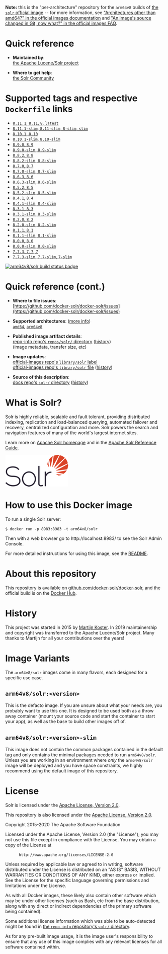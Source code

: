 <!--

********************************************************************************

WARNING:

    DO NOT EDIT "solr/README.md"

    IT IS AUTO-GENERATED

    (from the other files in "solr/" combined with a set of templates)

********************************************************************************

-->

**Note:** this is the "per-architecture" repository for the `arm64v8` builds of [the `solr` official image](https://hub.docker.com/_/solr) -- for more information, see ["Architectures other than amd64?" in the official images documentation](https://github.com/docker-library/official-images#architectures-other-than-amd64) and ["An image's source changed in Git, now what?" in the official images FAQ](https://github.com/docker-library/faq#an-images-source-changed-in-git-now-what).

# Quick reference

-	**Maintained by**:  
	[the Apache Lucene/Solr project](https://github.com/docker-solr/docker-solr)

-	**Where to get help**:  
	[the Solr Community](https://lucene.apache.org/solr/community.html)

# Supported tags and respective `Dockerfile` links

-	[`8.11.1`, `8.11`, `8`, `latest`](https://github.com/docker-solr/docker-solr/blob/b30202ad6e336baf108c7c42222df723ba338010/8.11/Dockerfile)
-	[`8.11.1-slim`, `8.11-slim`, `8-slim`, `slim`](https://github.com/docker-solr/docker-solr/blob/b30202ad6e336baf108c7c42222df723ba338010/8.11/slim/Dockerfile)
-	[`8.10.1`, `8.10`](https://github.com/docker-solr/docker-solr/blob/d9aceb632fcad5d5e7ab42b94dd25a008f5b9112/8.10/Dockerfile)
-	[`8.10.1-slim`, `8.10-slim`](https://github.com/docker-solr/docker-solr/blob/d9aceb632fcad5d5e7ab42b94dd25a008f5b9112/8.10/slim/Dockerfile)
-	[`8.9.0`, `8.9`](https://github.com/docker-solr/docker-solr/blob/d9aceb632fcad5d5e7ab42b94dd25a008f5b9112/8.9/Dockerfile)
-	[`8.9.0-slim`, `8.9-slim`](https://github.com/docker-solr/docker-solr/blob/d9aceb632fcad5d5e7ab42b94dd25a008f5b9112/8.9/slim/Dockerfile)
-	[`8.8.2`, `8.8`](https://github.com/docker-solr/docker-solr/blob/d9aceb632fcad5d5e7ab42b94dd25a008f5b9112/8.8/Dockerfile)
-	[`8.8.2-slim`, `8.8-slim`](https://github.com/docker-solr/docker-solr/blob/d9aceb632fcad5d5e7ab42b94dd25a008f5b9112/8.8/slim/Dockerfile)
-	[`8.7.0`, `8.7`](https://github.com/docker-solr/docker-solr/blob/d9aceb632fcad5d5e7ab42b94dd25a008f5b9112/8.7/Dockerfile)
-	[`8.7.0-slim`, `8.7-slim`](https://github.com/docker-solr/docker-solr/blob/d9aceb632fcad5d5e7ab42b94dd25a008f5b9112/8.7/slim/Dockerfile)
-	[`8.6.3`, `8.6`](https://github.com/docker-solr/docker-solr/blob/d9aceb632fcad5d5e7ab42b94dd25a008f5b9112/8.6/Dockerfile)
-	[`8.6.3-slim`, `8.6-slim`](https://github.com/docker-solr/docker-solr/blob/d9aceb632fcad5d5e7ab42b94dd25a008f5b9112/8.6/slim/Dockerfile)
-	[`8.5.2`, `8.5`](https://github.com/docker-solr/docker-solr/blob/d9aceb632fcad5d5e7ab42b94dd25a008f5b9112/8.5/Dockerfile)
-	[`8.5.2-slim`, `8.5-slim`](https://github.com/docker-solr/docker-solr/blob/d9aceb632fcad5d5e7ab42b94dd25a008f5b9112/8.5/slim/Dockerfile)
-	[`8.4.1`, `8.4`](https://github.com/docker-solr/docker-solr/blob/d9aceb632fcad5d5e7ab42b94dd25a008f5b9112/8.4/Dockerfile)
-	[`8.4.1-slim`, `8.4-slim`](https://github.com/docker-solr/docker-solr/blob/d9aceb632fcad5d5e7ab42b94dd25a008f5b9112/8.4/slim/Dockerfile)
-	[`8.3.1`, `8.3`](https://github.com/docker-solr/docker-solr/blob/d9aceb632fcad5d5e7ab42b94dd25a008f5b9112/8.3/Dockerfile)
-	[`8.3.1-slim`, `8.3-slim`](https://github.com/docker-solr/docker-solr/blob/d9aceb632fcad5d5e7ab42b94dd25a008f5b9112/8.3/slim/Dockerfile)
-	[`8.2.0`, `8.2`](https://github.com/docker-solr/docker-solr/blob/d9aceb632fcad5d5e7ab42b94dd25a008f5b9112/8.2/Dockerfile)
-	[`8.2.0-slim`, `8.2-slim`](https://github.com/docker-solr/docker-solr/blob/d9aceb632fcad5d5e7ab42b94dd25a008f5b9112/8.2/slim/Dockerfile)
-	[`8.1.1`, `8.1`](https://github.com/docker-solr/docker-solr/blob/d9aceb632fcad5d5e7ab42b94dd25a008f5b9112/8.1/Dockerfile)
-	[`8.1.1-slim`, `8.1-slim`](https://github.com/docker-solr/docker-solr/blob/d9aceb632fcad5d5e7ab42b94dd25a008f5b9112/8.1/slim/Dockerfile)
-	[`8.0.0`, `8.0`](https://github.com/docker-solr/docker-solr/blob/d9aceb632fcad5d5e7ab42b94dd25a008f5b9112/8.0/Dockerfile)
-	[`8.0.0-slim`, `8.0-slim`](https://github.com/docker-solr/docker-solr/blob/d9aceb632fcad5d5e7ab42b94dd25a008f5b9112/8.0/slim/Dockerfile)
-	[`7.7.3`, `7.7`, `7`](https://github.com/docker-solr/docker-solr/blob/d9aceb632fcad5d5e7ab42b94dd25a008f5b9112/7.7/Dockerfile)
-	[`7.7.3-slim`, `7.7-slim`, `7-slim`](https://github.com/docker-solr/docker-solr/blob/d9aceb632fcad5d5e7ab42b94dd25a008f5b9112/7.7/slim/Dockerfile)

[![arm64v8/solr build status badge](https://img.shields.io/jenkins/s/https/doi-janky.infosiftr.net/job/multiarch/job/arm64v8/job/solr.svg?label=arm64v8/solr%20%20build%20job)](https://doi-janky.infosiftr.net/job/multiarch/job/arm64v8/job/solr/)

# Quick reference (cont.)

-	**Where to file issues**:  
	[https://github.com/docker-solr/docker-solr/issues](https://github.com/docker-solr/docker-solr/issues)

-	**Supported architectures**: ([more info](https://github.com/docker-library/official-images#architectures-other-than-amd64))  
	[`amd64`](https://hub.docker.com/r/amd64/solr/), [`arm64v8`](https://hub.docker.com/r/arm64v8/solr/)

-	**Published image artifact details**:  
	[repo-info repo's `repos/solr/` directory](https://github.com/docker-library/repo-info/blob/master/repos/solr) ([history](https://github.com/docker-library/repo-info/commits/master/repos/solr))  
	(image metadata, transfer size, etc)

-	**Image updates**:  
	[official-images repo's `library/solr` label](https://github.com/docker-library/official-images/issues?q=label%3Alibrary%2Fsolr)  
	[official-images repo's `library/solr` file](https://github.com/docker-library/official-images/blob/master/library/solr) ([history](https://github.com/docker-library/official-images/commits/master/library/solr))

-	**Source of this description**:  
	[docs repo's `solr/` directory](https://github.com/docker-library/docs/tree/master/solr) ([history](https://github.com/docker-library/docs/commits/master/solr))

# What is Solr?

Solr is highly reliable, scalable and fault tolerant, providing distributed indexing, replication and load-balanced querying, automated failover and recovery, centralized configuration and more. Solr powers the search and navigation features of many of the world's largest internet sites.

Learn more on [Apache Solr homepage](http://lucene.apache.org/solr/) and in the [Apache Solr Reference Guide](https://www.apache.org/dyn/closer.cgi/lucene/solr/ref-guide/).

![logo](https://raw.githubusercontent.com/docker-library/docs/ddc9eb521da7c412b70229f1a600d0c63d55d0f7/solr/logo.png)

# How to use this Docker image

To run a single Solr server:

```console
$ docker run -p 8983:8983 -t arm64v8/solr
```

Then with a web browser go to http://localhost:8983/ to see the Solr Admin Console.

For more detailed instructions for using this image, see the [README](https://github.com/docker-solr/docker-solr/blob/master/README.md).

# About this repository

This repository is available on [github.com/docker-solr/docker-solr](https://github.com/docker-solr/docker-solr), and the official build is on the [Docker Hub](https://hub.docker.com/_/solr/).

# History

This project was started in 2015 by [Martijn Koster](https://github.com/makuk66). In 2019 maintainership and copyright was transferred to the Apache Lucene/Solr project. Many thanks to Martijn for all your contributions over the years!

# Image Variants

The `arm64v8/solr` images come in many flavors, each designed for a specific use case.

## `arm64v8/solr:<version>`

This is the defacto image. If you are unsure about what your needs are, you probably want to use this one. It is designed to be used both as a throw away container (mount your source code and start the container to start your app), as well as the base to build other images off of.

## `arm64v8/solr:<version>-slim`

This image does not contain the common packages contained in the default tag and only contains the minimal packages needed to run `arm64v8/solr`. Unless you are working in an environment where *only* the `arm64v8/solr` image will be deployed and you have space constraints, we highly recommend using the default image of this repository.

# License

Solr is licensed under the [Apache License, Version 2.0](https://www.apache.org/licenses/LICENSE-2.0).

This repository is also licensed under the [Apache License, Version 2.0](https://www.apache.org/licenses/LICENSE-2.0).

Copyright 2015-2020 The Apache Software Foundation

Licensed under the Apache License, Version 2.0 (the "License"); you may not use this file except in compliance with the License. You may obtain a copy of the License at

	      http://www.apache.org/licenses/LICENSE-2.0

Unless required by applicable law or agreed to in writing, software distributed under the License is distributed on an "AS IS" BASIS, WITHOUT WARRANTIES OR CONDITIONS OF ANY KIND, either express or implied. See the License for the specific language governing permissions and limitations under the License.

As with all Docker images, these likely also contain other software which may be under other licenses (such as Bash, etc from the base distribution, along with any direct or indirect dependencies of the primary software being contained).

Some additional license information which was able to be auto-detected might be found in [the `repo-info` repository's `solr/` directory](https://github.com/docker-library/repo-info/tree/master/repos/solr).

As for any pre-built image usage, it is the image user's responsibility to ensure that any use of this image complies with any relevant licenses for all software contained within.
